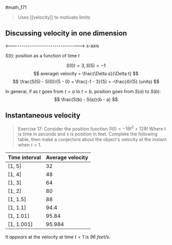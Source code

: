 #math_171

> Uses [[velocity]] to motivate limits

## Discussing velocity in one dimension

<---------------------------------> s-axis

$S(t)$: position as a function of time $t$

$$ S(0) = 3, S(5) = -1 $$
$$ average\ velocity = \frac{\Delta s}{\Delta t} $$
$$ \frac{S(5) - S(0)}{5 - 0} = \frac{-1 - 3}{5} = -\frac{4}{5} (units) $$

In general, if as $t$ goes from $t = a$ to $t = b$, position goes from $S(a)$ to $S(b)$:
$$ \frac{S(b) - S(a)}{b - a} $$

## Instantaneous velocity

> Exercise 17: Consider the position function $S(t) = -16t^2 + 128t$
> Where t is time in seconds and s is position in feet. Complete the following table, then make a conjecture about the object's velocity at the instant when $t = 1$.

| Time interval | Average velocity |
| ------------- | ---------------- |
| \[1, 5] | 32 |
| \[1, 4] | 48 |
| \[1, 3] | 64 |
| \[1, 2] | 80 |
| \[1, 1.5] | 88 |
| \[1, 1.1] | 94.4 |
| \[1, 1.01] | 95.84 |
| \[1, 1.001] | 95.984 |

It *appears* at the velocity at time $t = 1$ is *96 feet/s*.